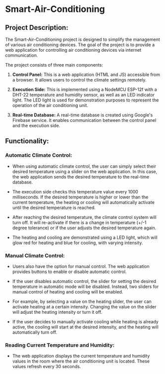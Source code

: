 # Smart-Air-Conditioning

## Project Description:

The Smart-Air-Conditioning project is designed to simplify the management of various air conditioning devices. The goal of the project is to provide a web application for controlling air conditioning devices via internet communication.

The project consists of three main components:

1. **Control Panel:** This is a web application (HTML and JS) accessible from a browser. It allows users to control the climate settings remotely.

2. **Execution Side:** This is implemented using a NodeMCU ESP-12f with a DHT-22 temperature and humidity sensor, as well as an LED indicator light. The LED light is used for demonstration purposes to represent the operation of the air conditioning unit.

3. **Real-time Database:** A real-time database is created using Google's Firebase service. It enables communication between the control panel and the execution side.

## Functionality:

### Automatic Climate Control:

- When using automatic climate control, the user can simply select their desired temperature using a slider on the web application. In this case, the web application sends the desired temperature to the real-time database.

- The execution side checks this temperature value every 1000 milliseconds. If the desired temperature is higher or lower than the current temperature, the heating or cooling will automatically activate until the desired temperature is reached.

- After reaching the desired temperature, the climate control system will turn off. It will re-activate if there is a change in temperature (+/-1 degree tolerance) or if the user adjusts the desired temperature again.

- The heating and cooling are demonstrated using a LED light, which will glow red for heating and blue for cooling, with varying intensity.

### Manual Climate Control:

- Users also have the option for manual control. The web application provides buttons to enable or disable automatic control.

- If the user disables automatic control, the slider for setting the desired temperature in automatic mode will be disabled. Instead, two sliders for manual control of heating and cooling will be enabled.

- For example, by selecting a value on the heating slider, the user can activate heating at a certain intensity. Changing the value on the slider will adjust the heating intensity or turn it off.

- If the user decides to manually activate cooling while heating is already active, the cooling will start at the desired intensity, and the heating will automatically turn off.

### Reading Current Temperature and Humidity:

- The web application displays the current temperature and humidity values in the room where the air conditioning unit is located. These values refresh every 30 seconds.
